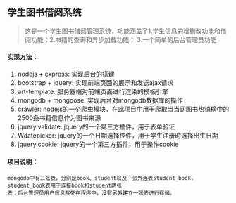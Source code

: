 ## 学生图书借阅系统
>这是一个学生图书借阅管理系统，功能涵盖了1.学生信息的增删改功能和借阅功能；2.书籍的查询和异步加载功能；
3.一个简单的后台管理员功能

#### 实现方法：
1. nodejs + express: 实现后台的搭建
2. bootstrap + jquery: 实现前端页面的展示和发送ajax请求
3. art-template: 服务器端对前端页面进行渲染的模板引擎
4. mongodb + mongoose: 实现后台对mongodb数据库的操作
5. crawler: nodejs的一个爬虫模块，在此项目中用于爬取当当网图书热销榜中的2500条书籍信息作为图书来源
6. jquery.validate: jquery的一个第三方插件，用于表单验证
7. Wdatepicker: jquery的一个日期选择控件，用于学生注册时选择出生日期
8. jquery.cookie: jquery的一个第三方插件，用于操作cookie

#### 项目说明：
```
mongodb中有三张表，分别是book、student以及一张外连表student_book，student_book表用于连接book和student两张
表；后台管理员用户信息写死在程序中，没有另外建立一张表进行存储。
```